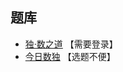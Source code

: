 ## 题库
- [独·数之道](http://www.sudokufans.org.cn/lx/game.index.php?type=98) 【需要登录】
- [今日数独](https://cn.sudoku.today/dailysudoku/) 【选题不便】